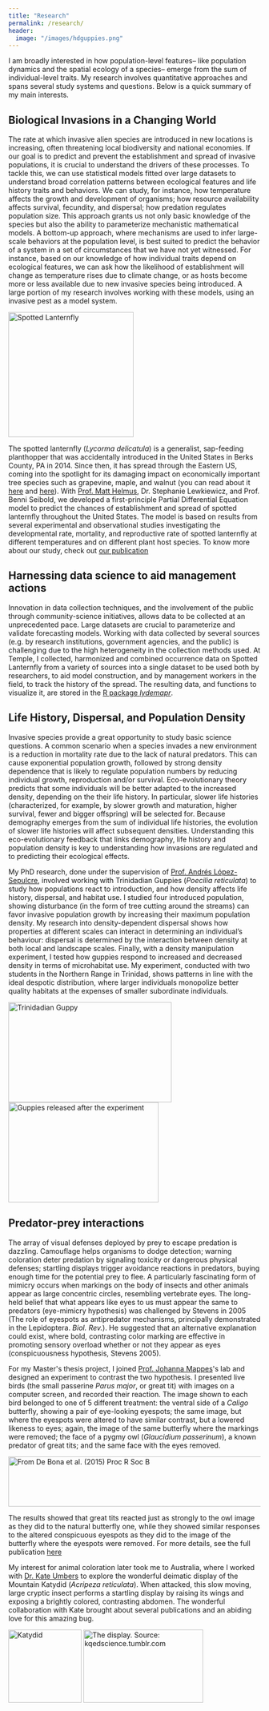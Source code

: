 ```yaml
---
title: "Research"
permalink: /research/
header:
  image: "/images/hdguppies.png"
---
```


I am broadly interested in how population-level features– like population dynamics and the spatial ecology of a species– emerge from the sum of individual-level traits. My research involves quantitative approaches and spans several study systems and questions. Below is a quick summary of my main interests.

## Biological Invasions in a Changing World

The rate at which invasive alien species are introduced in new locations is increasing, often threatening local biodiversity and national economies. If our goal is to predict and prevent the establishment and spread of invasive populations, it is crucial to understand the drivers of these processes. To tackle this, we can use statistical models fitted over large datasets to understand broad correlation patterns between ecological features and life history traits and behaviors. We can study, for instance, how temperature affects the growth and development of organisms; how resource availability affects survival, fecundity, and dispersal; how predation regulates population size. This approach grants us not only basic knowledge of the species but also the ability to parameterize mechanistic mathematical models. A bottom-up approach, where mechanisms are used to infer large-scale behaviors at the population level, is best suited to predict the behavior of a system in a set of circumstances that we have not yet witnessed. For instance, based on our knowledge of how individual traits depend on ecological features, we can ask how the likelihood of establishment will change as temperature rises due to climate change, or as hosts become more or less available due to new invasive species being introduced. A large portion of my research involves working with these models, using an invasive pest as a model system.

 <img src="{{ site.url }}{{ site.baseurl }}/images/slf_drawn.png" alt="Spotted Lanternfly" width="250px">

The spotted lanternfly (*Lycorma delicatula*) is a generalist, sap-feeding planthopper that was accidentally introduced in the United States in Berks County, PA in 2014. Since then, it has spread through the Eastern US, coming into the spotlight for its damaging impact on economically important tree species such as grapevine, maple, and walnut (you can read about it [here](https://extension.psu.edu/spotted-lanternfly) and [here](https://www.agriculture.pa.gov/Plants_Land_Water/PlantIndustry/Entomology/spotted_lanternfly/SpottedLanternflyAlert/Pages/default.aspx)). With [Prof. Matt Helmus](https://www.iecolab.org/matthew-r-helmus/), Dr. Stephanie Lewkiewicz, and Prof. Benni Seibold, we developed a first-principle Partial Differential Equation model to predict the chances of establishment and spread of spotted lanternfly throughout the United States. The model is based on results from several experimental and observational studies investigating the developmental rate, mortality, and reproductive rate of spotted lanternfly at different temperatures and on different plant host species. To know more about our study, check out [our publication](https://link.springer.com/article/10.1007/s00285-022-01800-9)

## Harnessing data science to aid management actions

Innovation in data collection techniques, and the involvement of the public through community-science initiatives, allows data to be collected at an unprecedented pace. Large datasets are crucial to parameterize and validate forecasting models. Working with data collected by several sources (e.g. by research institutions, government agencies, and the public) is challenging due to the high heterogeneity in the collection methods used. At Temple, I collected, harmonized and combined occurrence data on Spotted Lanternfly from a variety of sources into a single dataset to be used both by researchers, to aid model construction, and by management workers in the field, to track the history of the spread. The resulting data, and functions to visualize it, are stored in the [R package *lydemapr*](https://github.com/ieco-lab/lydemapr).

## Life History, Dispersal, and Population Density

Invasive species provide a great opportunity to study basic science questions. A common scenario when a species invades a new environment is a reduction in mortality rate due to the lack of natural predators. This can cause exponential population growth, followed by strong density dependence that is likely to regulate population numbers by reducing individual growth, reproduction and/or survival. Eco-evolutionary theory predicts that some individuals will be better adapted to the increased density, depending on the their life history. In particular, slower life histories (characterized, for example, by slower growth and maturation, higher survival, fewer and bigger offspring) will be selected for. Because demography emerges from the sum of individual life histories, the evolution of slower life histories will affect subsequent densities. Understanding this eco-evolutionary feedback that links demography, life history and population density is key to understanding how invasions are regulated and to predicting their ecological effects.

My PhD research, done under the supervision of [Prof. Andrés López-Sepulcre](https://ecologyandevolution.cornell.edu/andres-lopez-sepulcre), involved working with Trinidadian Guppies (*Poecilia reticulata*) to study how populations react to introduction, and how density affects life history, dispersal, and habitat use. I studied four introduced population, showing disturbance (in the form of tree cutting around the streams) can favor invasive population growth by increasing their maximum population density. My research into density-dependent dispersal shows how properties at different scales can interact in determining an individual’s behaviour: dispersal is determined by the interaction between density at both local and landscape scales. Finally, with a density manipulation experiment, I tested how guppies respond to increased and decreased density in terms of microhabitat use. My experiment, conducted with two students in the Northern Range in Trinidad, shows patterns in line with the ideal despotic distribution, where larger individuals monopolize better quality habitats at the expenses of smaller subordinate individuals.

 <p float="left">
  <img src="{{ site.url }}{{ site.baseurl }}/images/guppy_male.jpg" style="width:326px;height:200px;" 
   alt="Trinidadian Guppy" />
  <img src="{{ site.url }}{{ site.baseurl }}/images/field_release_guppies.jpeg" alt="Guppies released after the experiment" style="width:300px;height:200px;" /> 
</p>

## Predator-prey interactions

The array of visual defenses deployed by prey to escape predation is dazzling. Camouflage helps organisms to dodge detection; warning coloration deter predation by signaling toxicity or dangerous physical defenses; startling displays trigger avoidance reactions in predators, buying enough time for the potential prey to flee. A particularly fascinating form of mimicry occurs when markings on the body of insects and other animals appear as large concentric circles, resembling vertebrate eyes. The long-held belief that what appears like eyes to us must appear the same to predators (eye-mimicry hypothesis) was challenged by Stevens in 2005 (The role of eyespots as antipredator mechanisms, principally demonstrated in the Lepidoptera. *Biol. Rev.*). He suggested that an alternative explanation could exist, where bold, contrasting color marking are effective in promoting sensory overload whether or not they appear as eyes (conspicuousness hypothesis, Stevens 2005).

For my Master's thesis project, I joined [Prof. Johanna Mappes](https://predatorpreyinteractions.com/)'s lab and designed an experiment to contrast the two hypothesis. I presented live birds (the small passerine *Parus major*, or great tit) with images on a computer screen, and recorded their reaction. The image shown to each bird belonged to one of 5 different treatment: the ventral side of a *Caligo* butterfly, showing a pair of eye-looking eyespots; the same image, but where the eyespots were altered to have similar contrast, but a lowered likeness to eyes; again, the image of the same butterfly where the markings were removed; the face of a pygmy owl (*Glaucidium passerinum*), a known predator of great tits; and the same face with the eyes removed.

 <img src="{{ site.url }}{{ site.baseurl }}/images/eyespots.png" alt="From De Bona et al. (2015) Proc R Soc B" style="width:600px;height:100px;">

The results showed that great tits reacted just as strongly to the owl image as they did to the natural butterfly one, while they showed similar responses to the altered conspicuous eyespots as they did to the image of the butterfly where the eyespots were removed. For more details, see the full publication [here](https://royalsocietypublishing.org/doi/10.1098/rspb.2015.0202) 

My interest for animal coloration later took me to Australia, where I worked with [Dr. Kate Umbers](https://www.westernsydney.edu.au/staff_profiles/WSU/doctor_kate_umbers) to explore the wonderful deimatic display of the Mountain Katydid (*Acripeza reticulata*). When attacked, this slow moving, large cryptic insect performs a startling display by raising its wings and exposing a brightly colored, contrasting abdomen. The wonderful collaboration with Kate brought about several publications and an abiding love for this amazing bug.

<p float="left">
  <img src="{{ site.url }}{{ site.baseurl }}/images/katydid.jpg" style="width:146px;height:146px;" 
  alt = "Katydid"/>
  <img src="{{ site.url }}{{ site.baseurl }}/images/deimatic.gif" style="width:239px;height:146px;" 
  alt = "The display. Source: kqedscience.tumblr.com"/> 
</p>
